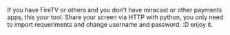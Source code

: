If you have FireTV or others and you don't have miracast or other payments apps, this your tool.
Share your screen via HTTP with python, you only need to import requeriments and change username and password. :D enjoy it.
